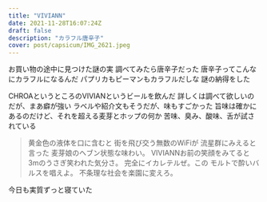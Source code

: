```yaml
---
title: "VIVIANN"
date: 2021-11-28T16:07:24Z
draft: false
description: "カラフル唐辛子"
cover: post/capsicum/IMG_2621.jpeg
---
```


お買い物の途中に見つけた謎の実
調べてみたら唐辛子だった
唐辛子ってこんなにカラフルになるんだ
パプリカもピーマンもカラフルだしな
謎の納得をした

CHROAというところのVIVIANというビールを飲んだ
詳しくは調べて欲しいのだが、まあ癖が強い
ラベルや紹介文もそうだが、味もすごかった
旨味は確かにあるのだけど、それを超える麦芽とホップの何か
苦味、臭み、酸味、舌が試されている

> 黄金色の液体を口に含むと
> 街を飛び交う無数のWiFiが
> 流星群にみえると言った
> 麦芽娘のヘブン状態な味わい。
> VIVIANNお前の笑顔をみてると
> 3mのうさぎ笑われた気分さ。
> 完全にイカレテルぜ。この
> モルトで酔いバルスを唱えよ。
> 不条理な社会を楽園に変えろ。

今日も実質ずっと寝ていた
